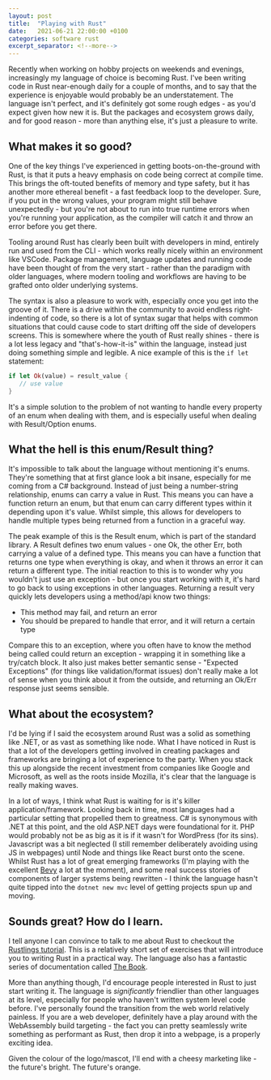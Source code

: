 ```yaml
---
layout: post
title:  "Playing with Rust"
date:   2021-06-21 22:00:00 +0100
categories: software rust
excerpt_separator: <!--more-->
---
```

 
Recently when working on hobby projects on weekends and evenings, increasingly my language of choice is becoming Rust. I've been writing code in Rust near-enough daily for a couple of months, and to say that the experience is enjoyable would probably be an understatement. The language isn't perfect, and it's definitely got some rough edges - as you'd expect given how new it is. But the packages and ecosystem grows daily, and for good reason - more than anything else, it's just a pleasure to write.

<!--more-->

## What makes it so good?
 
One of the key things I've experienced in getting boots-on-the-ground with Rust, is that it puts a heavy emphasis on code being correct at compile time. This brings the oft-touted benefits of memory and type safety, but it has another more ethereal benefit - a fast feedback loop to the developer. Sure, if you put in the wrong values, your program might still behave unexpectedly - but you're not about to run into true runtime errors when you're running your application, as the compiler will catch it and throw an error before you get there.
 
Tooling around Rust has clearly been built with developers in mind, entirely run and used from the CLI - which works really nicely within an environment like VSCode. Package management, language updates and running code have been thought of from the very start - rather than the paradigm with older languages, where modern tooling and workflows are having to be grafted onto older underlying systems.
 
The syntax is also a pleasure to work with, especially once you get into the groove of it. There is a drive within the community to avoid endless right-indenting of code, so there is a lot of syntax sugar that helps with common situations that could cause code to start drifting off the side of developers screens. This is somewhere where the youth of Rust really shines - there is a lot less legacy and "that's-how-it-is" within the language, instead just doing something simple and legible. A nice example of this is the `if let` statement:
 
```rust
if let Ok(value) = result_value {
   // use value
}
```
 
It's a simple solution to the problem of not wanting to handle every property of an enum when dealing with them, and is especially useful when dealing with Result/Option enums.
 
## What the hell is this enum/Result thing?
 
It's impossible to talk about the language without mentioning it's enums. They're something that at first glance look a bit insane, especially for me coming from a C# background. Instead of just being a number-string relationship, enums can carry a value in Rust. This means you can have a function return an enum, but that enum can carry different types within it depending upon it's value. Whilst simple, this allows for developers to handle multiple types being returned from a function in a graceful way.

The peak example of this is the Result enum, which is part of the standard library. A Result defines two enum values - one Ok, the other Err, both carrying a value of a defined type. This means you can have a function that returns one type when everything is okay, and when it throws an error it can return a different type. The initial reaction to this is to wonder why you wouldn't just use an exception - but once you start working with it, it's hard to go back to using exceptions in other languages. Returning a result very quickly lets developers using a method/api know two things:
 
- This method may fail, and return an error
- You should be prepared to handle that error, and it will return a certain type
 
Compare this to an exception, where you often have to know the method being called could return an exception - wrapping it in something like a try/catch block. It also just makes better semantic sense - "Expected Exceptions" (for things like validation/format issues) don't really make a lot of sense when you think about it from the outside, and returning an Ok/Err response just seems sensible.
 
## What about the ecosystem?
 
I'd be lying if I said the ecosystem around Rust was a solid as something like .NET, or as vast as something like node. What I have noticed in Rust is that a lot of the developers getting involved in creating packages and frameworks are bringing a lot of experience to the party. When you stack this up alongside the recent investment from companies like Google and Microsoft, as well as the roots inside Mozilla, it's clear that the language is really making waves.
 
In a lot of ways, I think what Rust is waiting for is it's killer application/framework. Looking back in time, most languages had a particular setting that propelled them to greatness. C# is synonymous with .NET at this point, and the old ASP.NET days were foundational for it. PHP would probably not be as big as it is if it wasn't for WordPress (for its sins). Javascript was a bit neglected (I still remember deliberately avoiding using JS in webpages) until Node and things like React burst onto the scene. Whilst Rust has a lot of great emerging frameworks (I'm playing with the excellent [Bevy](https://github.com/bevyengine/bevy) a lot at the moment), and some real success stories of components of larger systems being rewritten - I think the language hasn't quite tipped into the `dotnet new mvc` level of getting projects spun up and moving.
 
## Sounds great? How do I learn.
 
I tell anyone I can convince to talk to me about Rust to checkout the [Rustlings tutorial](https://github.com/rust-lang/rustlings). This is a relatively short set of exercises that will introduce you to writing Rust in a practical way. The language also has a fantastic series of documentation called [The Book](https://doc.rust-lang.org/book/).
 
More than anything though, I'd encourage people interested in Rust to just start writing it. The language is *significantly* friendlier than other languages at its level, especially for people who haven't written system level code before. I've personally found the transition from the web world relatively painless. If you are a web developer, definitely have a play around with the WebAssembly build targeting - the fact you can pretty seamlessly write something as performant as Rust, then drop it into a webpage, is a properly exciting idea.

Given the colour of the logo/mascot, I'll end with a cheesy marketing like - the future's bright. The future's orange.